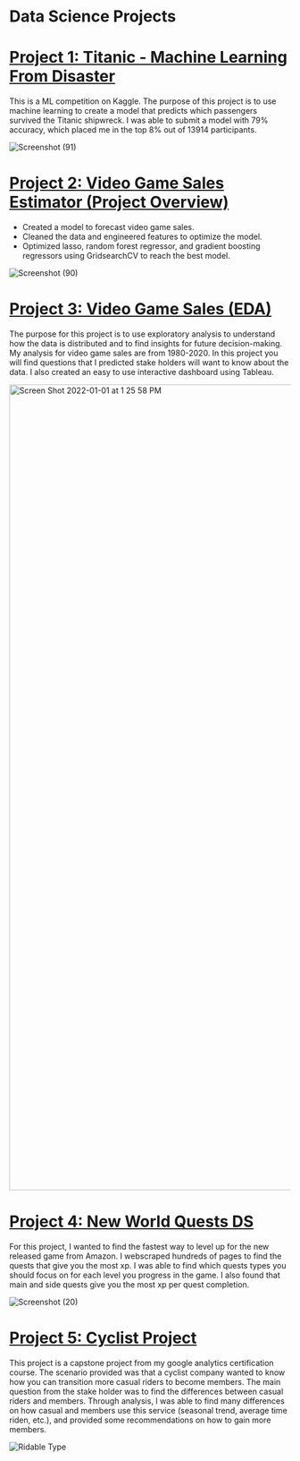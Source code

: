 # Data Science Projects

# [Project 1: Titanic - Machine Learning From Disaster](https://github.com/ryansxiong/Titanic_DS)
This is a ML competition on Kaggle. The purpose of this project is to use machine learning to create a model that predicts which passengers survived the Titanic shipwreck. I was able to submit a model with 79% accuracy, which placed me in the top 8% out of 13914 participants.

![Screenshot (91)](https://user-images.githubusercontent.com/91089401/153310374-a5d357ff-c8fb-4e2f-a1ea-8c61298d41c9.png)

# [Project 2: Video Game Sales Estimator (Project Overview)](https://github.com/ryansxiong/VG_Sales_Estimator) 
* Created a model to forecast video game sales.
* Cleaned the data and engineered features to optimize the model.
* Optimized lasso, random forest regressor, and gradient boosting regressors using GridsearchCV to reach the best model.

![Screenshot (90)](https://user-images.githubusercontent.com/91089401/152703701-60592515-c85d-4e5e-aba9-288652c7eb4d.png)

# [Project 3: Video Game Sales (EDA)](https://github.com/ryansxiong/Video_Game_Sales_ds_proj)
The purpose for this project is to use exploratory analysis to understand how the data is distributed and to find insights for future decision-making. My analysis for video game sales are from 1980-2020. In this project you will find questions that I predicted stake holders will want to know about the data. I also created an easy to use interactive dashboard using Tableau.

<img width="1440" alt="Screen Shot 2022-01-01 at 1 25 58 PM" src="https://user-images.githubusercontent.com/91089401/147860502-6f883900-e058-4ee0-ac91-84a781794d6f.png">

# [Project 4: New World Quests DS](https://github.com/ryansxiong/DS_New_World_Quests)
For this project, I wanted to find the fastest way to level up for the new released game from Amazon. I webscraped hundreds of pages to find the quests that give you the most xp. I was able to find which quests types you should focus on for each level you progress in the game. I also found that main and side quests give you the most xp per quest completion.

![Screenshot (20)](https://user-images.githubusercontent.com/91089401/144116126-4bdde6cc-cb85-4a71-99df-d07a97267f84.png)

# [Project 5: Cyclist Project](https://github.com/ryansxiong/DS_cyclist_project)
This project is a capstone project from my google analytics certification course. The scenario provided was that a cyclist company wanted to know how you can transition more casual riders to become members. The main question from the stake holder was to find the differences between casual riders and members. Through analysis, I was able to find many differences on how casual and members use this service (seasonal trend, average time riden, etc.), and provided some recommendations on how to gain more members. 

![Ridable Type](https://user-images.githubusercontent.com/91089401/139749687-ab099e26-ac1d-4272-9101-d311f5d28885.png)
